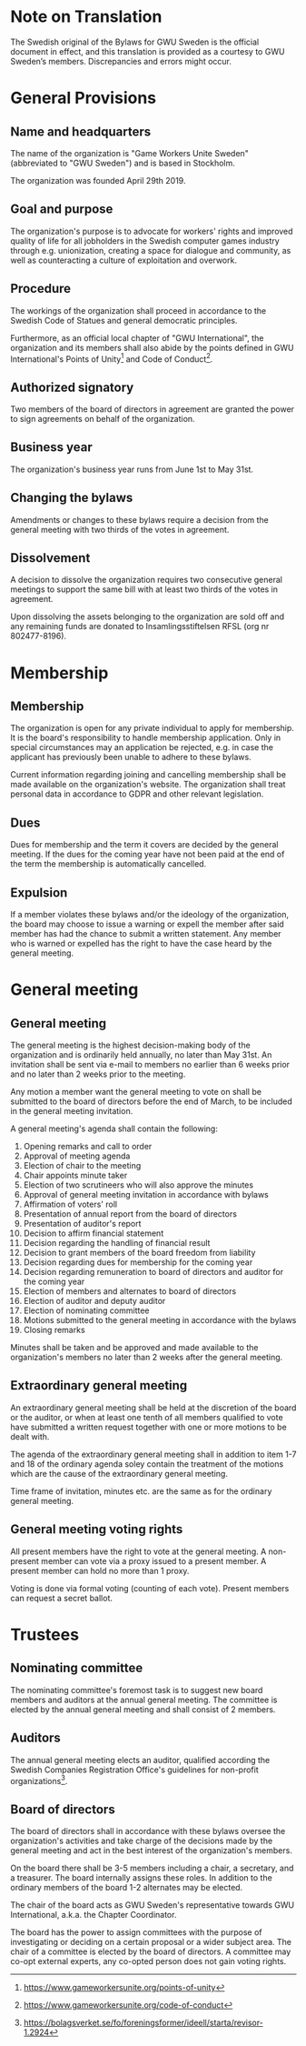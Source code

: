 # Note on Translation

The Swedish original of the Bylaws for GWU Sweden is the official document in effect, and this translation is provided as a courtesy to GWU Sweden’s members. Discrepancies and errors might occur.


# General Provisions

## Name and headquarters
The name of the organization is "Game Workers Unite Sweden" (abbreviated to "GWU Sweden") and is based in Stockholm.

The organization was founded April 29th 2019.

## Goal and purpose
The organization's purpose is to advocate for workers' rights and improved quality of life for all jobholders in the Swedish computer games industry through e.g. unionization, creating a space for dialogue and community, as well as counteracting a culture of exploitation and overwork.

## Procedure
The workings of the organization shall proceed in accordance to the Swedish Code of Statues and general democratic principles.

Furthermore, as an official local chapter of "GWU International", the organization and its members shall also abide by the points defined in GWU International's Points of Unity[^1] and Code of Conduct[^2].

## Authorized signatory
Two members of the board of directors in agreement are granted the power to sign agreements on behalf of the organization.

## Business year
The organization's business year runs from June 1st to May 31st.

## Changing the bylaws
Amendments or changes to these bylaws require a decision from the general meeting with two thirds of the votes in agreement.

## Dissolvement
A decision to dissolve the organization requires two consecutive general meetings to support the same bill with at least two thirds of the votes in agreement.

Upon dissolving the assets belonging to the organization are sold off and any remaining funds are donated to Insamlingsstiftelsen RFSL  (org nr 802477-8196).


# Membership

## Membership
The organization is open for any private individual to apply for membership. It is the board's responsibility to handle membership application. Only in special circumstances may an application be rejected, e.g. in case the applicant has previously been unable to adhere to these bylaws.

Current information regarding joining and cancelling membership shall be made available on the organization's website. The organization shall treat personal data in accordance to GDPR and other relevant legislation.

## Dues
Dues for membership and the term it covers are decided by the general meeting. If the dues for the coming year have not been paid at the end of the term the membership is automatically cancelled.

## Expulsion
If a member violates these bylaws and/or the ideology of the organization, the board may choose to issue a warning or expell the member after said member has had the chance to submit a written statement. Any member who is warned or expelled has the right to have the case heard by the general meeting.


# General meeting

## General meeting
The general meeting is the highest decision-making body of the organization and is ordinarily held annually, no later than May 31st. An invitation shall be sent via e-mail to members no earlier than 6 weeks prior and no later than 2 weeks prior to the meeting.

Any motion a member want the general meeting to vote on shall be submitted to the board of directors before the end of March, to be included in the general meeting invitation.

A general meeting's agenda shall contain the following:

1. Opening remarks and call to order
2. Approval of meeting agenda
3. Election of chair to the meeting
4. Chair appoints minute taker
5. Election of two scrutineers who will also approve the minutes
6. Approval of general meeting invitation in accordance with bylaws
7. Affirmation of voters' roll
8. Presentation of annual report from the board of directors
9. Presentation of auditor's report
10. Decision to affirm financial statement
11. Decision regarding the handling of financial result
12. Decision to grant members of the board freedom from liability
13. Decision regarding dues for membership for the coming year
14. Decision regarding remuneration to board of directors and auditor for the coming year
15. Election of members and alternates to board of directors
16. Election of auditor and deputy auditor
17. Election of nominating committee
18. Motions submitted to the general meeting in accordance with the bylaws
19. Closing remarks

Minutes shall be taken and be approved and made available to the organization's members no later than 2 weeks after the general meeting.

## Extraordinary general meeting
An extraordinary general meeting shall be held at the discretion of the board or the auditor, or when at least one tenth of all members qualified to vote have submitted a written request together with one or more motions to be dealt with.

The agenda of the extraordinary general meeting shall in addition to item 1-7 and 18 of the ordinary agenda soley contain the treatment of the motions which are the cause of the extraordinary general meeting.

Time frame of invitation, minutes etc. are the same as for the ordinary general meeting.

## General meeting voting rights
All present members have the right to vote at the general meeting. A non-present member can vote via a proxy issued to a present member. A present member can hold no more than 1 proxy.

Voting is done via formal voting (counting of each vote). Present members can request a secret ballot.


# Trustees

## Nominating committee
The nominating committee's foremost task is to suggest new board members and auditors at the annual general meeting. The committee is elected by the annual general meeting and shall consist of 2 members.

## Auditors
The annual general meeting elects an auditor, qualified according the Swedish Companies Registration Office's guidelines for non-profit organizations[^3].

## Board of directors
The board of directors shall in accordance with these bylaws oversee the organization's activities and take charge of the decisions made by the general meeting and act in the best interest of the organization's members.

On the board there shall be 3-5 members including a chair, a secretary, and a treasurer. The board internally assigns these roles. In addition to the ordinary members of the board 1-2 alternates may be elected.

The chair of the board acts as GWU Sweden's representative towards GWU International, a.k.a. the Chapter Coordinator.

The board has the power to assign committees with the purpose of investigating or deciding on a certain proposal or a wider subject area. The chair of a committee is elected by the board of directors. A committee may co-opt external experts, any co-opted person does not gain voting rights.



[^1]: https://www.gameworkersunite.org/points-of-unity
[^2]: https://www.gameworkersunite.org/code-of-conduct
[^3]: https://bolagsverket.se/fo/foreningsformer/ideell/starta/revisor-1.2924
